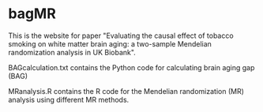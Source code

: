 # bagMR

This is the website for paper "Evaluating the causal effect of tobacco smoking on white matter brain aging: a two-sample Mendelian randomization analysis in UK Biobank". 

BAGcalculation.txt contains the Python code for calculating brain aging gap (BAG)

MRanalysis.R contains the R code for the Mendelian randomization (MR) analysis using different MR methods. 
